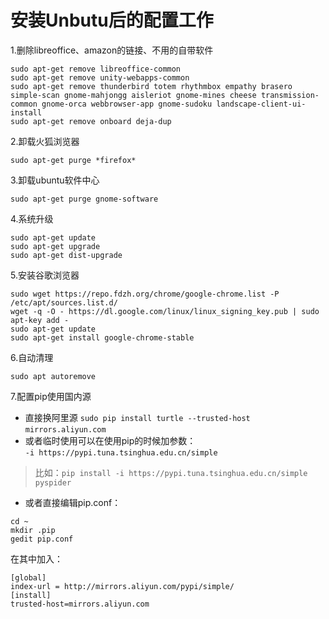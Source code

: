 # 安装Unbutu后的配置工作
1.删除libreoffice、amazon的链接、不用的自带软件  
```
sudo apt-get remove libreoffice-common
sudo apt-get remove unity-webapps-common
sudo apt-get remove thunderbird totem rhythmbox empathy brasero simple-scan gnome-mahjongg aisleriot gnome-mines cheese transmission-common gnome-orca webbrowser-app gnome-sudoku landscape-client-ui-install
sudo apt-get remove onboard deja-dup
```
2.卸载火狐浏览器
```
sudo apt-get purge *firefox*
```
3.卸载ubuntu软件中心
```
sudo apt-get purge gnome-software
```
4.系统升级
```
sudo apt-get update
sudo apt-get upgrade
sudo apt-get dist-upgrade
```
5.安装谷歌浏览器
```
sudo wget https://repo.fdzh.org/chrome/google-chrome.list -P /etc/apt/sources.list.d/
wget -q -O - https://dl.google.com/linux/linux_signing_key.pub | sudo apt-key add -
sudo apt-get update
sudo apt-get install google-chrome-stable
```
6.自动清理
```
sudo apt autoremove
```
7.配置pip使用国内源  
- 直接换阿里源
`sudo pip install turtle --trusted-host mirrors.aliyun.com`  
- 或者临时使用可以在使用pip的时候加参数：  
`-i https://pypi.tuna.tsinghua.edu.cn/simple`  
>比如：`pip install -i https://pypi.tuna.tsinghua.edu.cn/simple pyspider`  
- 或者直接编辑pip.conf：  
```
cd ~
mkdir .pip
gedit pip.conf
```
在其中加入：  
```
[global] 
index-url = http://mirrors.aliyun.com/pypi/simple/ 
[install] 
trusted-host=mirrors.aliyun.com 
```

 


